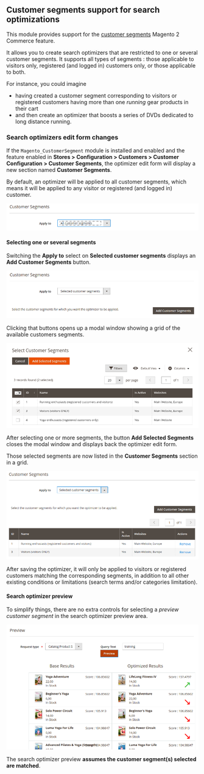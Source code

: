 ## Customer segments support for search optimizations

This module provides support for the [customer segments](https://docs.magento.com/m2/ee/user_guide/marketing/customer-segments.html) Magento 2 Commerce feature.

It allows you to create search optimizers that are restricted to one or several customer segments.
It supports all types of segments : those applicable to visitors only, registered (and logged in) customers only, or those applicable to both.

For instance, you could imagine
- having created a customer segment corresponding to visitors or registered customers having more than one *running* gear products in their cart
- and then create an optimizer that boosts a series of DVDs dedicated to long distance running.

### Search optimizers edit form changes

If the `Magento_CustomerSegment` module is installed and enabled and the feature enabled in **Stores > Configuration > Customers > Customer Configuration > Customer Segments**, the optimizer edit form will display a new section named **Customer Segments**.

By default, an optimizer will be applied to all customer segments, which means it will be applied to any visitor or registered (and logged in) customer.

![Virtual Categories](doc/static/search_optimizers_customer_segments_default.png)

#### Selecting one or several segments

Switching the **Apply to** select on **Selected customer segments** displays an **Add Customer Segments** button.

![Virtual Categories](doc/static/search_optimizers_customer_segments_change_to_selected.png)

Clicking that buttons opens up a modal window showing a grid of the available customers segments.

![Virtual Categories](doc/static/search_optimizers_customer_segments_selecting_screen.png)

After selecting one or more segments, the button **Add Selected Segments** closes the modal window and displays back the optimizer edit form.

Those selected segments are now listed in the **Customer Segments** section in a grid.

![Virtual Categories](doc/static/search_optimizers_customer_segments_selected.png)

After saving the optimizer, it will only be applied to visitors or registered customers matching the corresponding segments, in addition to all other existing conditions or limitations (search terms and/or categories limitation).

#### Search optimizer preview

To simplify things, there are no extra controls for selecting a _preview customer segment_ in the search optimizer preview area.

![Virtual Categories](doc/static/search_optimizers_customer_segments_preview.png)

The search optimizer preview **assumes the customer segment(s) selected are matched**.
